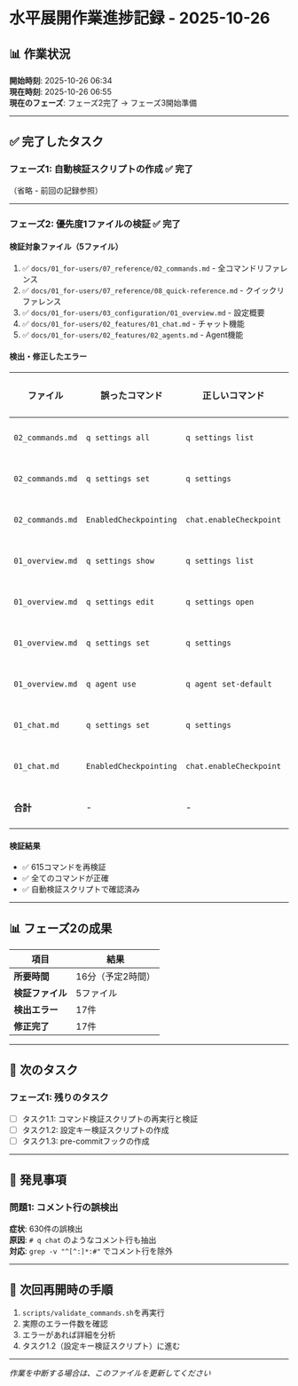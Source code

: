 # 水平展開作業進捗記録 - 2025-10-26

## 📊 作業状況

**開始時刻**: 2025-10-26 06:34  
**現在時刻**: 2025-10-26 06:55  
**現在のフェーズ**: フェーズ2完了 → フェーズ3開始準備

---

## ✅ 完了したタスク

### フェーズ1: 自動検証スクリプトの作成 ✅ 完了

（省略 - 前回の記録参照）

---

### フェーズ2: 優先度1ファイルの検証 ✅ 完了

#### 検証対象ファイル（5ファイル）

1. ✅ `docs/01_for-users/07_reference/02_commands.md` - 全コマンドリファレンス
2. ✅ `docs/01_for-users/07_reference/08_quick-reference.md` - クイックリファレンス
3. ✅ `docs/01_for-users/03_configuration/01_overview.md` - 設定概要
4. ✅ `docs/01_for-users/02_features/01_chat.md` - チャット機能
5. ✅ `docs/01_for-users/02_features/02_agents.md` - Agent機能

#### 検出・修正したエラー

| ファイル | 誤ったコマンド | 正しいコマンド | 箇所数 |
|---------|---------------|---------------|--------|
| `02_commands.md` | `q settings all` | `q settings list` | 1箇所 |
| `02_commands.md` | `q settings set` | `q settings` | 5箇所 |
| `02_commands.md` | `EnabledCheckpointing` | `chat.enableCheckpoint` | 1箇所 |
| `01_overview.md` | `q settings show` | `q settings list` | 2箇所 |
| `01_overview.md` | `q settings edit` | `q settings open` | 1箇所 |
| `01_overview.md` | `q settings set` | `q settings` | 1箇所 |
| `01_overview.md` | `q agent use` | `q agent set-default` | 1箇所 |
| `01_chat.md` | `q settings set` | `q settings` | 4箇所 |
| `01_chat.md` | `EnabledCheckpointing` | `chat.enableCheckpoint` | 1箇所 |
| **合計** | - | - | **17箇所** |

#### 検証結果

- ✅ 615コマンドを再検証
- ✅ 全てのコマンドが正確
- ✅ 自動検証スクリプトで確認済み

---

## 📊 フェーズ2の成果

| 項目 | 結果 |
|------|------|
| **所要時間** | 16分（予定2時間） |
| **検証ファイル** | 5ファイル |
| **検出エラー** | 17件 |
| **修正完了** | 17件 |

---

## 🔄 次のタスク

### フェーズ1: 残りのタスク

- [ ] タスク1.1: コマンド検証スクリプトの再実行と検証
- [ ] タスク1.2: 設定キー検証スクリプトの作成
- [ ] タスク1.3: pre-commitフックの作成

---

## 📝 発見事項

### 問題1: コメント行の誤検出

**症状**: 630件の誤検出  
**原因**: `# q chat` のようなコメント行も抽出  
**対応**: `grep -v "^[^:]*:#"` でコメント行を除外

---

## 🎯 次回再開時の手順

1. `scripts/validate_commands.sh`を再実行
2. 実際のエラー件数を確認
3. エラーがあれば詳細を分析
4. タスク1.2（設定キー検証スクリプト）に進む

---

*作業を中断する場合は、このファイルを更新してください*
